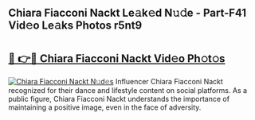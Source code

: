 ## Chiara Fiacconi Nackt Le𝚊k𝚎d N𝚞𝚍e - Part-F41 Vid𝚎o Le𝚊ks Photos r5nt9

# <h2><a href="http://fb58ddf.evod.top/?m=Chiara+Fiacconi+Nackt">🔗 👉🔴 Chiara Fiacconi Nackt Vid𝚎o Ph𝚘t𝚘s</a></h2>

[![Chiara Fiacconi Nackt N𝚞d𝚎s](https://i.imgur.com/8V9OHl7.gif)](http://fb58ddf.evod.top/?m=Chiara+Fiacconi+Nackt)
Influencer Chiara Fiacconi Nackt recognized for their dance and lifestyle content on social platforms. As a public figure, Chiara Fiacconi Nackt understands the importance of maintaining a positive image, even in the face of adversity. 
